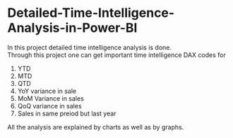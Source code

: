 # Detailed-Time-Intelligence-Analysis-in-Power-BI
In this project detailed time intelligence analysis is done. <br>
Through this project one can get important time intelligence DAX codes for
1) YTD
2) MTD
3) QTD
4) YoY variance in sale
5) MoM Variance in sales
6) QoQ variance in sales
7) Sales in same preiod but last year<br>

All the analysis are explained by charts as well as by graphs.
